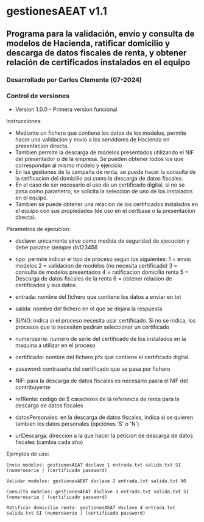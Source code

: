 
# gestionesAEAT v1.1
## Programa para la validación, envío y consulta de modelos de Hacienda, ratificar domicilio y descarga de datos fiscales de renta, y obtener relación de certificados instalados en el equipo

### Desarrollado por Carlos Clemente (07-2024)

### Control de versiones
- Version 1.0.0 - Primera version funcional

Instrucciones:
- Mediante un fichero que contiene los datos de los modelos, permite hacer una validacion y envio a los servidores de Hacienda en presentacion directa.
- Tambien permite la descarga de modelos presentados utilizando el NIF del presentador o de la empresa. Se pueden obtener todos los que correspondan al mismo modelo y ejercicio
- En las gestiones de la campaña de renta, se puede hacer la consulta de la ratificacion del domicilio asi como la descarga de datos fiscales.
- En el caso de ser necesario el uso de un certificado digital, si no se pasa como parametro, se solicita la seleccion de uno de los instalados en el equipo.
- Tambien se puede obtener una relacion de los certificados instalados en el equipo con sus propiedades (de uso en el certbase o la presentacion directa).

Parametros de ejecucion:
* dsclave: unicamente sirve como medida de seguridad de ejecucion y debe pasarse siempre ds123456
* tipo: permite indicar el tipo de proceso segun los siguientes:
	1 = envio modelos
	2 = validacion de modelos (no necesita certificado)
	3 = consulta de modelos presentados
	4 = ratificacion domicilio renta
	5 = Descarga de datos fiscales de la renta
	6 = obtener relacion de certificados y sus datos.
			
* entrada: nombre del fichero que contiene los datos a enviar en txt
* salida: nombre del fichero en el que se dejara la respuesta
* SI/NO: indica si el proceso necesita usar certificado. Si no se indica, los procesos que lo necesiten pediran seleccionar un certificado
* numeroserie: numero de serie del certificado de los instalados en la maquina a utilizar en el proceso
* certificado: nombre del fichero.pfx que contiene el certificado digital.
* password: contraseña del certificado que se pasa por fichero
* NIF: para la descarga de datos fiscales es necesario pasra el NIF del contribuyente
* refRenta: codigo de 5 caracteres de la referencia de renta para la descarga de datos fiscales
* datosPersonales: en la descarga de datos fiscales, indica si se quieren tambien los datos personales (opciones 'S' o 'N')
* urlDescarga: direccion a la que hacer la peticion de descarga de datos fiscales (cambia cada año)

Ejemplos de uso:

    Envio modelos: gestionesAEAT dsclave 1 entrada.txt salida.txt SI (numeroserie | (certificado password)
    
    Validar modelos: gestionesAEAT dsclave 2 entrada.txt salida.txt NO
    
    Consulta modelos: gestionesAEAT dsclave 3 entrada.txt salida.txt SI (numeroserie | (certificado password)
    
    Ratificar domicilio renta: gestionesAEAT dsclave 4 entrada.txt salida.txt SI (numeroserie | (certificado password)
    